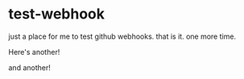 # test-webhook
just a place for me to test github webhooks. that is it. one more time.

Here's another!

and another!
